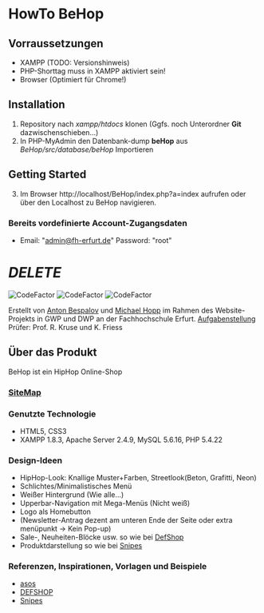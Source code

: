 # HowTo BeHop

## Vorraussetzungen
- XAMPP (TODO: Versionshinweis)
- PHP-Shorttag muss in XAMPP aktiviert sein!
- Browser (Optimiert für Chrome!)

## Installation
1. Repository nach *xampp/htdocs* klonen (Ggfs. noch Unterordner **Git** dazwischenschieben...)
2. In PHP-MyAdmin den Datenbank-dump **beHop** aus *BeHop/src/database/beHop* Importieren

## Getting Started
3. Im Browser http://localhost/BeHop/index.php?a=index aufrufen oder über den Localhost zu BeHop navigieren. 

### Bereits vordefinierte Account-Zugangsdaten
- Email: "admin@fh-erfurt.de" Password: "root"

# *DELETE*
![CodeFactor](https://img.shields.io/badge/PHP-5.4.22-purple)
![CodeFactor](https://img.shields.io/badge/xampp-1.8.3-orange)
![CodeFactor](https://img.shields.io/badge/MySQL-5.6.16-blue)


Erstellt von [Anton Bespalov](https://github.com/kanton1998) und [Michael Hopp](https://github.com/Maffotter) im Rahmen des Website-Projekts in GWP und DWP an der Fachhochschule Erfurt.
[Aufgabenstellung](WEB-WS1920-Projektaufgabe-1.pdf)
Prüfer: Prof. R. Kruse und K. Friess

## Über das Produkt
BeHop ist ein HipHop Online-Shop
### [SiteMap](https://www.lucidchart.com/invitations/accept/48120419-dd6e-4d54-b51b-972ed3d3a95a)


### Genutzte Technologie
- HTML5, CSS3
- XAMPP 1.8.3, Apache Server 2.4.9, MySQL 5.6.16, PHP 5.4.22

### Design-Ideen
- HipHop-Look: Knallige Muster+Farben, Streetlook(Beton, Grafitti, Neon)
- Schlichtes/Minimalistisches Menü
- Weißer Hintergrund (Wie alle...)
- Upperbar-Navigation mit Mega-Menüs (Nicht weiß)
- Logo als Homebutton
- (Newsletter-Antrag dezent am unteren Ende der Seite oder extra menüpunkt -> Kein Pop-up)
- Sale-, Neuheiten-Blöcke usw. so wie bei [DefShop](https://www.def-shop.com/)
- Produktdarstellung so wie bei [Snipes](https://www.snipes.com/adword=google/brand/de&gclid=EAIaIQobChMI9cymmcD75QIVR5SyCh2v2AjHEAAYASAAEgJmn_D_BwE)

### Referenzen, Inspirationen, Vorlagen und Beispiele
- [asos](https://www.asos.de/?crd=true)
- [DEFSHOP](https://www.def-shop.com/)
- [Snipes](https://www.snipes.com/?adword=google/brand/de&gclid=EAIaIQobChMI9cymmcD75QIVR5SyCh2v2AjHEAAYASAAEgJmn_D_BwE)
